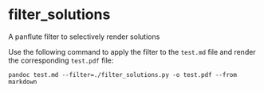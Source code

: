 # filter_solutions
A panflute filter to selectively render solutions

Use the following command to apply the filter to the `test.md` file and render the corresponding `test.pdf` file:

`pandoc test.md --filter=./filter_solutions.py -o test.pdf --from markdown`
